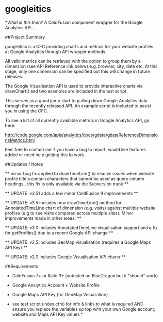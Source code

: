 googleitics
===========

**What is this then?* A ColdFusion component wrapper for the Google Analytics API...

##Project Summary

googleitics is a CFC providing charts and metrics for your website profiles at Google Analytics through API wrapper methods.

All valid metrics can be retrieved with the option to group them by a dimension (see API Reference link below) e.g. browser, city, date etc. At this stage, only one dimension can be specified but this will change in future releases.

The Google Visualisation API is used to provide interactive charts via drawChart() and two examples are included in the test script.

This serves as a good jump start to pulling down Google Analytics data through the recently released API. An example script is included to assist you in using the CFC.

To see a list of all currently available metrics in Google Analytics API, go here:

http://code.google.com/apis/analytics/docs/gdata/gdataReferenceDimensionsMetrics.html

Feel free to contact me if you have a bug to report, would like features added or need help getting this to work.

##Updates / Notes

** minor bug fix applied to drawTimeLine() to resolve issues when website profile title's contain characters that cannot be used as query column headings.. this fix is only available via the Subversion trunk **

** UPDATE: v3.51 adds a few minor ColdFusion 9 improvements **

** UPDATE: v3.5 includes new drawTimeLine() method for AnnotatedTimeLine chart of dimension (e.g. visits) against multiple website profiles (e.g to see visits compared across multiple sites). Minor improvements made in other areas. **

** UPDATE: v3.0 includes AnnotatedTimeLine visualisation support and a fix for getProfiles() due to a recent Google API change **

** UPDATE: v2.5 includes GeoMap visualisation (requires a Google Maps API Key) **

** UPDATE: v2.0 includes Google Visualisation API charts **

##Requirements

- ColdFusion 7+ or Railo 3+ (untested on BlueDragon but it "should" work)

- Google Analytics Account + Website Profile

- Google Maps API Key (for GeoMap Visualiation)

* see test script (index.cfm) for info & links to what is required AND ensure you replace the variables up top with your own Google account, website and Maps API Key values *
